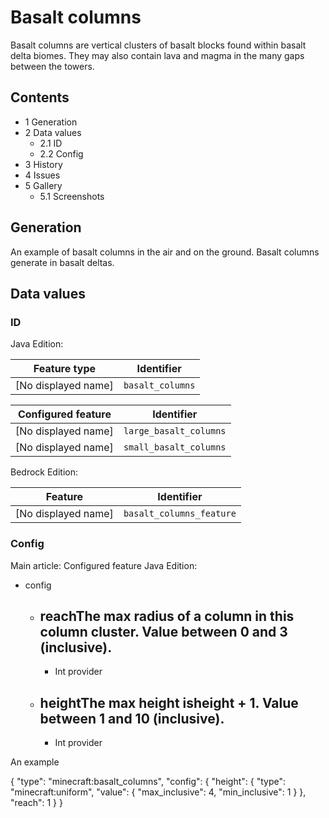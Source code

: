 # Basalt columns
Basalt columns are vertical clusters of basalt blocks found within basalt delta biomes. They may also contain lava and magma in the many gaps between the towers.

## Contents
- 1 Generation
- 2 Data values
	- 2.1 ID
	- 2.2 Config
- 3 History
- 4 Issues
- 5 Gallery
	- 5.1 Screenshots

## Generation
An example of basalt columns in the air and on the ground.
Basalt columns generate in basalt deltas.

## Data values
### ID
Java Edition:

| Feature type        | Identifier       |
|---------------------|------------------|
| [No displayed name] | `basalt_columns` |

| Configured feature  | Identifier             |
|---------------------|------------------------|
| [No displayed name] | `large_basalt_columns` |
| [No displayed name] | `small_basalt_columns` |

Bedrock Edition:

| Feature             | Identifier               |
|---------------------|--------------------------|
| [No displayed name] | `basalt_columns_feature` |

### Config
Main article: Configured feature
Java Edition:

- config
	- reachThe max radius of a column in this column cluster. Value between 0 and 3 (inclusive).
		- 
		- Int provider
	- heightThe max height isheight + 1. Value between 1 and 10 (inclusive).
		- 
		- Int provider


An example

{
  "type": "minecraft:basalt_columns",
  "config": {
    "height": {
      "type": "minecraft:uniform",
      "value": {
        "max_inclusive": 4,
        "min_inclusive": 1
      }
    },
    "reach": 1
  }
}



